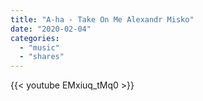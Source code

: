 ```yaml
---
title: "A-ha - Take On Me Alexandr Misko"
date: "2020-02-04"
categories:
  - "music"
  - "shares"
---
```


{{< youtube EMxiuq_tMq0 >}}
